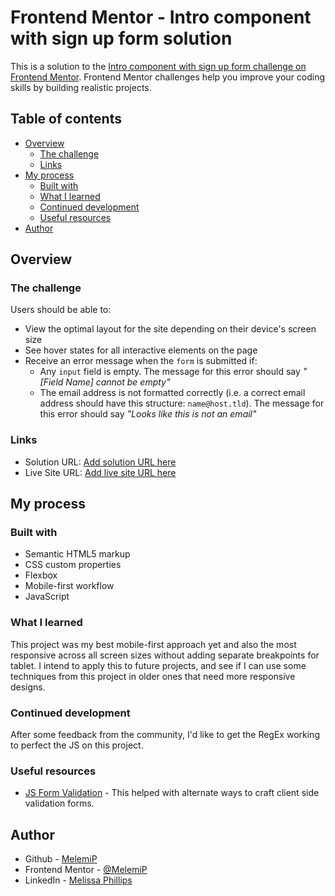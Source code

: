 # Frontend Mentor - Intro component with sign up form solution

This is a solution to the [Intro component with sign up form challenge on Frontend Mentor](https://www.frontendmentor.io/challenges/intro-component-with-signup-form-5cf91bd49edda32581d28fd1). Frontend Mentor challenges help you improve your coding skills by building realistic projects. 

## Table of contents

- [Overview](#overview)
  - [The challenge](#the-challenge)
  - [Links](#links)
- [My process](#my-process)
  - [Built with](#built-with)
  - [What I learned](#what-i-learned)
  - [Continued development](#continued-development)
  - [Useful resources](#useful-resources)
- [Author](#author)

## Overview

### The challenge

Users should be able to:

- View the optimal layout for the site depending on their device's screen size
- See hover states for all interactive elements on the page
- Receive an error message when the `form` is submitted if:
  - Any `input` field is empty. The message for this error should say *"[Field Name] cannot be empty"*
  - The email address is not formatted correctly (i.e. a correct email address should have this structure: `name@host.tld`). The message for this error should say *"Looks like this is not an email"*

### Links

- Solution URL: [Add solution URL here](https://your-solution-url.com)
- Live Site URL: [Add live site URL here](https://your-live-site-url.com)

## My process

### Built with

- Semantic HTML5 markup
- CSS custom properties
- Flexbox
- Mobile-first workflow
- JavaScript

### What I learned

This project was my best mobile-first approach yet and also the most responsive across all screen sizes without adding separate breakpoints for tablet. I intend to apply this to future projects, and see if I can use some techniques from this project in older ones that need more responsive designs.  


### Continued development

After some feedback from the community, I'd like to get the RegEx working to perfect the JS on this project.

### Useful resources

- [JS Form Validation](https://www.javascripttutorial.net/javascript-dom/javascript-form-validation/) - This helped with alternate ways to craft client side validation forms. 

## Author

- Github - [MelemiP](https://www.github.com/MelemiP)
- Frontend Mentor - [@MelemiP](https://www.frontendmentor.io/profile/MelemiP)
- LinkedIn - [Melissa Phillips](https://www.linkedin.com/in/melissa-phillips-119087101/)



